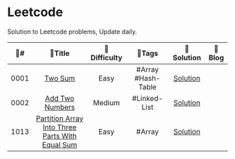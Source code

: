 # Leetcode
Solution to Leetcode problems, Update daily.

|   :dizzy:#   |   :blue_book:Title   |   :dart:Difficulty   |   :paperclip:Tags   |   :book:Solution   |   :page_with_curl:Blog   |
|   :------:   |   :--------------:   |   :--------------:   |   :-------------:   |   :------------:   |   :------------------:   |
|0001|[Two Sum](https://leetcode-cn.com/problems/two-sum/)|Easy|#Array #Hash-Table|[Solution](https://github.com/ArchieScott/Leetcode/blob/master/0001.%20Two%20Sum/0001%20Solution%20%26%20Code.cpp)||
|0002|[Add Two Numbers](https://leetcode-cn.com/problems/add-two-numbers/)|Medium|#Linked-List|[Solution](https://github.com/ArchieScott/Leetcode/blob/master/0002.%20Add%20Two%20Numbers/0002%20Solution%20%26%20Code.cpp)||
|1013|[Partition Array Into Three Parts With Equal Sum](https://leetcode-cn.com/problems/partition-array-into-three-parts-with-equal-sum/)|Easy|#Array|[Solution](https://github.com/ArchieScott/Leetcode/blob/master/1013.%20Partition%20Array%20Into%20Three%20Parts%20With%20Equal%20Sum/1013%20Solution%20%26%20Code.cpp)||